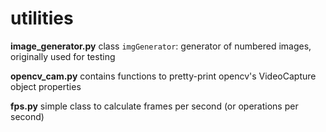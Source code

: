 # utilities

**image_generator.py**
class `imgGenerator`: generator of numbered images, originally used for testing

**opencv_cam.py**
contains functions to pretty-print opencv's VideoCapture object properties

**fps.py** 
simple class to calculate frames per second (or operations per second)